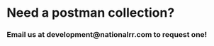 <h1>Need a postman collection?</h1>

<h3>Email us at <span class='red'>development@nationalrr.com</span> to request one!<h3>
